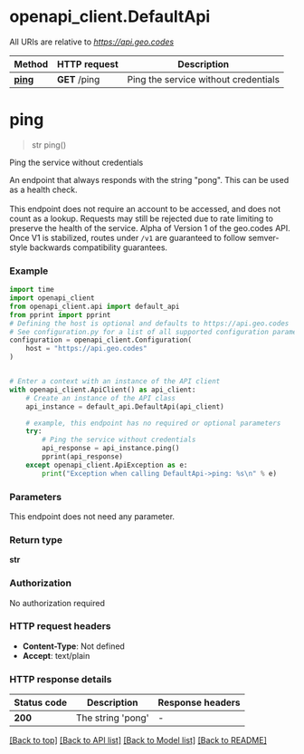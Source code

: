 # openapi_client.DefaultApi

All URIs are relative to *https://api.geo.codes*

Method | HTTP request | Description
------------- | ------------- | -------------
[**ping**](DefaultApi.md#ping) | **GET** /ping | Ping the service without credentials


# **ping**
> str ping()

Ping the service without credentials

An endpoint that always responds with the string \"pong\". This can be used as a health check.<br><br>  This endpoint does not require an account to be accessed, and does not count as a lookup. Requests may still be rejected due to rate limiting to preserve the health of the service.  Alpha of Version 1 of the geo.codes API. Once V1 is stabilized, routes under `/v1` are guaranteed to follow semver-style backwards compatibility guarantees.

### Example

```python
import time
import openapi_client
from openapi_client.api import default_api
from pprint import pprint
# Defining the host is optional and defaults to https://api.geo.codes
# See configuration.py for a list of all supported configuration parameters.
configuration = openapi_client.Configuration(
    host = "https://api.geo.codes"
)


# Enter a context with an instance of the API client
with openapi_client.ApiClient() as api_client:
    # Create an instance of the API class
    api_instance = default_api.DefaultApi(api_client)

    # example, this endpoint has no required or optional parameters
    try:
        # Ping the service without credentials
        api_response = api_instance.ping()
        pprint(api_response)
    except openapi_client.ApiException as e:
        print("Exception when calling DefaultApi->ping: %s\n" % e)
```


### Parameters
This endpoint does not need any parameter.

### Return type

**str**

### Authorization

No authorization required

### HTTP request headers

 - **Content-Type**: Not defined
 - **Accept**: text/plain


### HTTP response details
| Status code | Description | Response headers |
|-------------|-------------|------------------|
**200** | The string &#39;pong&#39; |  -  |

[[Back to top]](#) [[Back to API list]](../README.md#documentation-for-api-endpoints) [[Back to Model list]](../README.md#documentation-for-models) [[Back to README]](../README.md)

